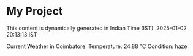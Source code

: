 # My Project

This content is dynamically generated in Indian Time (IST): 2025-01-02 20:13:13 IST


Current Weather in Coimbatore:
Temperature: 24.88 °C
Condition: haze
